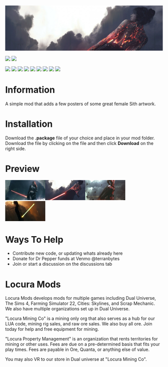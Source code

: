 [![](source/images/banner.jpg?raw=true)](#)

[![](https://img.shields.io/badge/TS4-1.91.205.1020-green?style=for-the-badge&logo=steam)](https://store.steampowered.com/app/1222670/The_Sims_4/)
[![](https://img.shields.io/badge/Maintained-YES-green?style=for-the-badge)](#)

[![](https://img.shields.io/github/issues/locuradu/TS4-Locura-Female-Sith-Posters?style=flat-square&label=ISSUES)](#)
[![](https://img.shields.io/github/issues-closed/locuradu/TS4-Locura-Female-Sith-Posters?style=flat-square&label=ISSUES)](#)
[![](https://img.shields.io/github/watchers/locuradu/TS4-Locura-Female-Sith-Posters?style=flat-square&label=WATCHERS)](#)
[![](https://img.shields.io/github/stars/locuradu/TS4-Locura-Female-Sith-Posters?style=flat-square&label=STARS)](#)
[![](https://img.shields.io/github/forks/locuradu/TS4-Locura-Female-Sith-Posters?style=flat-square&label=FORKS)](#)
[![](https://img.shields.io/github/commit-activity/m/locuradu/TS4-Locura-Female-Sith-Posters?style=flat-square&label=COMMIT%20ACTIVITY)](#)
[![](https://img.shields.io/github/discussions/locuradu/TS4-Locura-Female-Sith-Posters?label=DISCUSSIONS&style=flat-square)](#)
[![](https://img.shields.io/github/last-commit/locuradu/TS4-Locura-Female-Sith-Posters?label=LAST%20COMMIT&style=flat-square)](#)
[![](https://img.shields.io/github/contributors/locuradu/TS4-Locura-Female-Sith-Posters?label=CONTRIBUTORS&style=flat-square)](#)

# Information
A simple mod that adds a few posters of some great female Sith artwork.

# Installation
Download the **.package** file of your choice and place in your mod folder. Download the file by clicking on the file and then click **Download** on the right side.

# Preview
<img src="source/swatch/sith_female_S1.png" width="128"><img src="source/swatch/sith_female_S2.png" width="128"><img src="source/swatch/sith_female_S3.png" width="128"><img src="source/swatch/sith_female_S4.png" width="128">

# Ways To Help
- Contribute new code, or updating whats already here
- Donate for Dr Pepper funds at Venmo @terranbytes
- Join or start a discussion on the discussions tab

# Locura Mods
Locura Mods develops mods for multiple games including Dual Universe, The Sims 4, Farming Simulator 22, Cities: Skylines, and Scrap Mechanic. We also have multiple organizations set up in Dual Universe.

"Locura Mining Co" is a mining only org that also serves as a hub for our LUA code, mining rig sales, and raw ore sales. We also buy all ore. Join today for help and free equipment for mining.

"Locura Property Management" is an organization that rents territories for mining or other uses. Fees are due on a pre-determined basis that fits your play times. Fees are payable in Ore, Quanta, or anything else of value.

You may also VR to our store in Dual universe at "Locura Mining Co".
